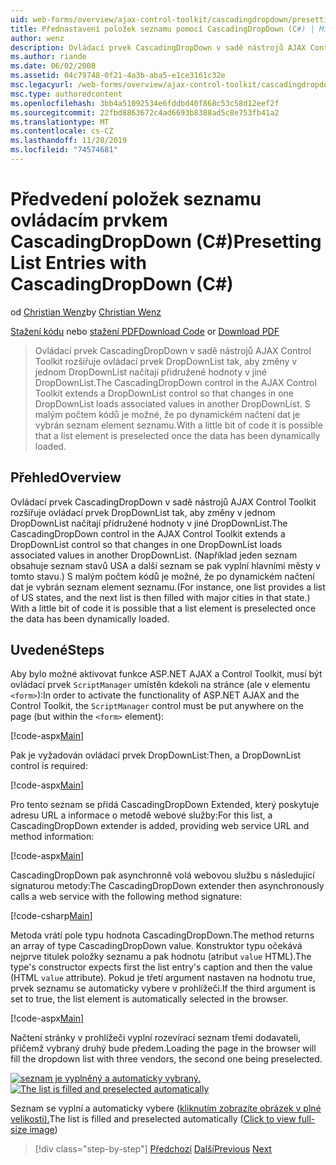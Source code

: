 ```yaml
---
uid: web-forms/overview/ajax-control-toolkit/cascadingdropdown/presetting-list-entries-with-cascadingdropdown-cs
title: Přednastavení položek seznamu pomocí CascadingDropDown (C#) | Microsoft Docs
author: wenz
description: Ovládací prvek CascadingDropDown v sadě nástrojů AJAX Control Toolkit rozšiřuje ovládací prvek DropDownList tak, aby změny v jednom DropDownList načítají přidružené hodnoty v anoth...
ms.author: riande
ms.date: 06/02/2008
ms.assetid: 04c79748-0f21-4a3b-aba5-e1ce3161c32e
msc.legacyurl: /web-forms/overview/ajax-control-toolkit/cascadingdropdown/presetting-list-entries-with-cascadingdropdown-cs
msc.type: authoredcontent
ms.openlocfilehash: 3bb4a51092534e6fddbd40f868c53c58d12eef2f
ms.sourcegitcommit: 22fbd8863672c4ad6693b8388ad5c8e753fb41a2
ms.translationtype: MT
ms.contentlocale: cs-CZ
ms.lasthandoff: 11/28/2019
ms.locfileid: "74574681"
---
```

# <a name="presetting-list-entries-with-cascadingdropdown-c"></a><span data-ttu-id="f4a8a-103">Předvedení položek seznamu ovládacím prvkem CascadingDropDown (C#)</span><span class="sxs-lookup"><span data-stu-id="f4a8a-103">Presetting List Entries with CascadingDropDown (C#)</span></span>

<span data-ttu-id="f4a8a-104">od [Christian Wenz](https://github.com/wenz)</span><span class="sxs-lookup"><span data-stu-id="f4a8a-104">by [Christian Wenz](https://github.com/wenz)</span></span>

<span data-ttu-id="f4a8a-105">[Stažení kódu](https://download.microsoft.com/download/9/0/7/907760b1-2c60-4f81-aeb6-ca416a573b0d/cascadingdropdown2.cs.zip) nebo [stažení PDF](https://download.microsoft.com/download/2/d/c/2dc10e34-6983-41d4-9c08-f78f5387d32b/cascadingDropDown2CS.pdf)</span><span class="sxs-lookup"><span data-stu-id="f4a8a-105">[Download Code](https://download.microsoft.com/download/9/0/7/907760b1-2c60-4f81-aeb6-ca416a573b0d/cascadingdropdown2.cs.zip) or [Download PDF](https://download.microsoft.com/download/2/d/c/2dc10e34-6983-41d4-9c08-f78f5387d32b/cascadingDropDown2CS.pdf)</span></span>

> <span data-ttu-id="f4a8a-106">Ovládací prvek CascadingDropDown v sadě nástrojů AJAX Control Toolkit rozšiřuje ovládací prvek DropDownList tak, aby změny v jednom DropDownList načítají přidružené hodnoty v jiné DropDownList.</span><span class="sxs-lookup"><span data-stu-id="f4a8a-106">The CascadingDropDown control in the AJAX Control Toolkit extends a DropDownList control so that changes in one DropDownList loads associated values in another DropDownList.</span></span> <span data-ttu-id="f4a8a-107">S malým počtem kódů je možné, že po dynamickém načtení dat je vybrán seznam element seznamu.</span><span class="sxs-lookup"><span data-stu-id="f4a8a-107">With a little bit of code it is possible that a list element is preselected once the data has been dynamically loaded.</span></span>

## <a name="overview"></a><span data-ttu-id="f4a8a-108">Přehled</span><span class="sxs-lookup"><span data-stu-id="f4a8a-108">Overview</span></span>

<span data-ttu-id="f4a8a-109">Ovládací prvek CascadingDropDown v sadě nástrojů AJAX Control Toolkit rozšiřuje ovládací prvek DropDownList tak, aby změny v jednom DropDownList načítají přidružené hodnoty v jiné DropDownList.</span><span class="sxs-lookup"><span data-stu-id="f4a8a-109">The CascadingDropDown control in the AJAX Control Toolkit extends a DropDownList control so that changes in one DropDownList loads associated values in another DropDownList.</span></span> <span data-ttu-id="f4a8a-110">(Například jeden seznam obsahuje seznam stavů USA a další seznam se pak vyplní hlavními městy v tomto stavu.) S malým počtem kódů je možné, že po dynamickém načtení dat je vybrán seznam element seznamu.</span><span class="sxs-lookup"><span data-stu-id="f4a8a-110">(For instance, one list provides a list of US states, and the next list is then filled with major cities in that state.) With a little bit of code it is possible that a list element is preselected once the data has been dynamically loaded.</span></span>

## <a name="steps"></a><span data-ttu-id="f4a8a-111">Uvedené</span><span class="sxs-lookup"><span data-stu-id="f4a8a-111">Steps</span></span>

<span data-ttu-id="f4a8a-112">Aby bylo možné aktivovat funkce ASP.NET AJAX a Control Toolkit, musí být ovládací prvek `ScriptManager` umístěn kdekoli na stránce (ale v elementu `<form>`):</span><span class="sxs-lookup"><span data-stu-id="f4a8a-112">In order to activate the functionality of ASP.NET AJAX and the Control Toolkit, the `ScriptManager` control must be put anywhere on the page (but within the `<form>` element):</span></span>

[!code-aspx[Main](presetting-list-entries-with-cascadingdropdown-cs/samples/sample1.aspx)]

<span data-ttu-id="f4a8a-113">Pak je vyžadován ovládací prvek DropDownList:</span><span class="sxs-lookup"><span data-stu-id="f4a8a-113">Then, a DropDownList control is required:</span></span>

[!code-aspx[Main](presetting-list-entries-with-cascadingdropdown-cs/samples/sample2.aspx)]

<span data-ttu-id="f4a8a-114">Pro tento seznam se přidá CascadingDropDown Extended, který poskytuje adresu URL a informace o metodě webové služby:</span><span class="sxs-lookup"><span data-stu-id="f4a8a-114">For this list, a CascadingDropDown extender is added, providing web service URL and method information:</span></span>

[!code-aspx[Main](presetting-list-entries-with-cascadingdropdown-cs/samples/sample3.aspx)]

<span data-ttu-id="f4a8a-115">CascadingDropDown pak asynchronně volá webovou službu s následující signaturou metody:</span><span class="sxs-lookup"><span data-stu-id="f4a8a-115">The CascadingDropDown extender then asynchronously calls a web service with the following method signature:</span></span>

[!code-csharp[Main](presetting-list-entries-with-cascadingdropdown-cs/samples/sample4.cs)]

<span data-ttu-id="f4a8a-116">Metoda vrátí pole typu hodnota CascadingDropDown.</span><span class="sxs-lookup"><span data-stu-id="f4a8a-116">The method returns an array of type CascadingDropDown value.</span></span> <span data-ttu-id="f4a8a-117">Konstruktor typu očekává nejprve titulek položky seznamu a pak hodnotu (atribut `value` HTML).</span><span class="sxs-lookup"><span data-stu-id="f4a8a-117">The type's constructor expects first the list entry's caption and then the value (HTML `value` attribute).</span></span> <span data-ttu-id="f4a8a-118">Pokud je třetí argument nastaven na hodnotu true, prvek seznamu se automaticky vybere v prohlížeči.</span><span class="sxs-lookup"><span data-stu-id="f4a8a-118">If the third argument is set to true, the list element is automatically selected in the browser.</span></span>

[!code-aspx[Main](presetting-list-entries-with-cascadingdropdown-cs/samples/sample5.aspx)]

<span data-ttu-id="f4a8a-119">Načtení stránky v prohlížeči vyplní rozevírací seznam třemi dodavateli, přičemž vybraný druhý bude předem.</span><span class="sxs-lookup"><span data-stu-id="f4a8a-119">Loading the page in the browser will fill the dropdown list with three vendors, the second one being preselected.</span></span>

<span data-ttu-id="f4a8a-120">[![seznam je vyplněný a automaticky vybraný.](presetting-list-entries-with-cascadingdropdown-cs/_static/image2.png)](presetting-list-entries-with-cascadingdropdown-cs/_static/image1.png)</span><span class="sxs-lookup"><span data-stu-id="f4a8a-120">[![The list is filled and preselected automatically](presetting-list-entries-with-cascadingdropdown-cs/_static/image2.png)](presetting-list-entries-with-cascadingdropdown-cs/_static/image1.png)</span></span>

<span data-ttu-id="f4a8a-121">Seznam se vyplní a automaticky vybere ([kliknutím zobrazíte obrázek v plné velikosti).](presetting-list-entries-with-cascadingdropdown-cs/_static/image3.png)</span><span class="sxs-lookup"><span data-stu-id="f4a8a-121">The list is filled and preselected automatically ([Click to view full-size image](presetting-list-entries-with-cascadingdropdown-cs/_static/image3.png))</span></span>

> [!div class="step-by-step"]
> <span data-ttu-id="f4a8a-122">[Předchozí](using-cascadingdropdown-with-a-database-cs.md)
> [Další](using-auto-postback-with-cascadingdropdown-cs.md)</span><span class="sxs-lookup"><span data-stu-id="f4a8a-122">[Previous](using-cascadingdropdown-with-a-database-cs.md)
[Next](using-auto-postback-with-cascadingdropdown-cs.md)</span></span>
